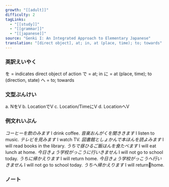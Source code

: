 ```yaml
---
growth: "[[adult]]"
difficulty: 2
tagLinks:
  - "[[study]]"
  - "[[grammar]]"
  - "[[japanese]]"
source: "Genki I: An Integrated Approach to Elementary Japanese"
translation: "[direct object], at; in, at (place, time); to; towards"
---
```

### 英訳えいやく	

を = indicates direct object of action
で = at; in
に = at (place, time); to (direction, state)
へ = to; towards
### 文型ぶんけい

a. NをV
b. LocationでV
c. Location/TimeにV
d. LocationへV
### 例文れいぶん

*コーヒーを飲のみます* I drink coffee.
*音楽おんがくを聞ききます* I listen to music.
*テレビを見みます* I watch TV.
*図書館としょかんで本ほんを読よみます* I will read books in the library.
*うちで昼ひるご飯はんを食たべます* I will eat lunch at home.
*今日きょう学校がっこうに行いきません* I will not go to school today.
*うちに帰かえります* I will return home.
*今日きょう学校がっこうへ行いきません* I will not go to school today.
*うちへ帰かえります* I will returnhome.
### ノート

